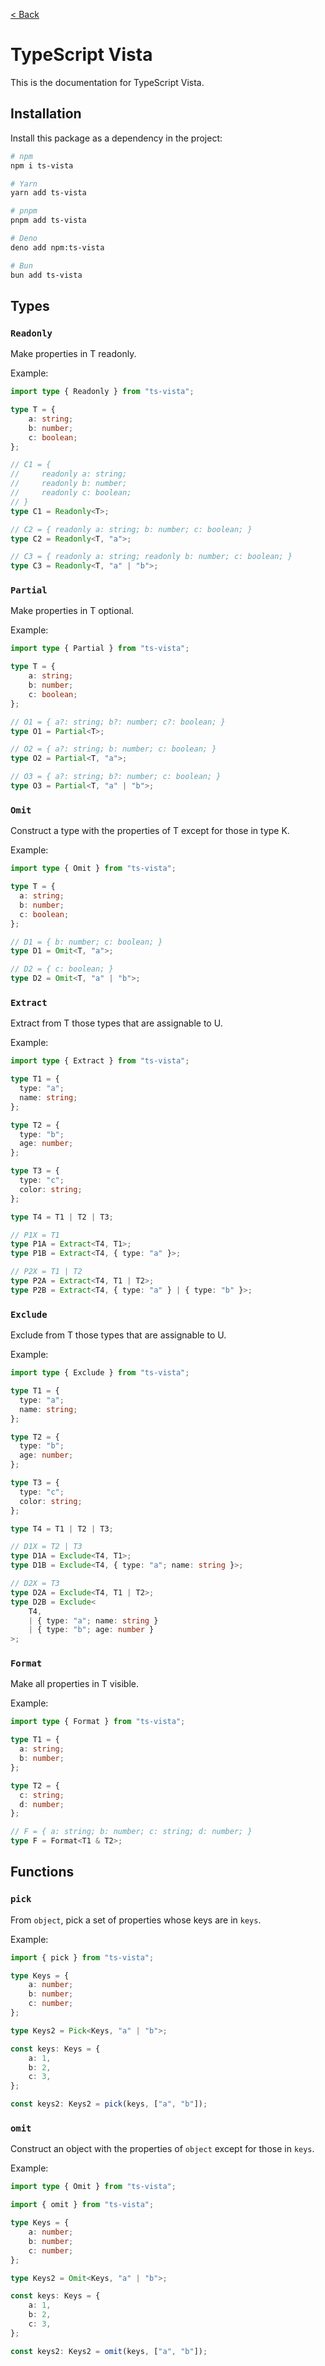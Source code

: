 [< Back](../README.md)

# TypeScript Vista

This is the documentation for TypeScript Vista.

## Installation

Install this package as a dependency in the project:

```sh
# npm
npm i ts-vista

# Yarn
yarn add ts-vista

# pnpm
pnpm add ts-vista

# Deno
deno add npm:ts-vista

# Bun
bun add ts-vista
```

## Types

### `Readonly`

Make properties in T readonly.

Example:

```ts
import type { Readonly } from "ts-vista";

type T = {
    a: string;
    b: number;
    c: boolean;
};

// C1 = {
//     readonly a: string;
//     readonly b: number;
//     readonly c: boolean;
// }
type C1 = Readonly<T>;

// C2 = { readonly a: string; b: number; c: boolean; }
type C2 = Readonly<T, "a">;

// C3 = { readonly a: string; readonly b: number; c: boolean; }
type C3 = Readonly<T, "a" | "b">;
```

### `Partial`

Make properties in T optional.

Example:

```ts
import type { Partial } from "ts-vista";

type T = {
    a: string;
    b: number;
    c: boolean;
};

// O1 = { a?: string; b?: number; c?: boolean; }
type O1 = Partial<T>;

// O2 = { a?: string; b: number; c: boolean; }
type O2 = Partial<T, "a">;

// O3 = { a?: string; b?: number; c: boolean; }
type O3 = Partial<T, "a" | "b">;
```

### `Omit`

Construct a type with the properties of T except for those in type K.

Example:

```ts
import type { Omit } from "ts-vista";

type T = {
  a: string;
  b: number;
  c: boolean;
};

// D1 = { b: number; c: boolean; }
type D1 = Omit<T, "a">;

// D2 = { c: boolean; }
type D2 = Omit<T, "a" | "b">;
```

### `Extract`

Extract from T those types that are assignable to U.

Example:

```ts
import type { Extract } from "ts-vista";

type T1 = {
  type: "a";
  name: string;
};

type T2 = {
  type: "b";
  age: number;
};

type T3 = {
  type: "c";
  color: string;
};

type T4 = T1 | T2 | T3;

// P1X = T1
type P1A = Extract<T4, T1>;
type P1B = Extract<T4, { type: "a" }>;

// P2X = T1 | T2
type P2A = Extract<T4, T1 | T2>;
type P2B = Extract<T4, { type: "a" } | { type: "b" }>;
```

### `Exclude`

Exclude from T those types that are assignable to U.

Example:

```ts
import type { Exclude } from "ts-vista";

type T1 = {
  type: "a";
  name: string;
};

type T2 = {
  type: "b";
  age: number;
};

type T3 = {
  type: "c";
  color: string;
};

type T4 = T1 | T2 | T3;

// D1X = T2 | T3
type D1A = Exclude<T4, T1>;
type D1B = Exclude<T4, { type: "a"; name: string }>;

// D2X = T3
type D2A = Exclude<T4, T1 | T2>;
type D2B = Exclude<
    T4,
    | { type: "a"; name: string }
    | { type: "b"; age: number }
>;
```

### `Format`

Make all properties in T visible.

Example:

```ts
import type { Format } from "ts-vista";

type T1 = {
  a: string;
  b: number;
};

type T2 = {
  c: string;
  d: number;
};

// F = { a: string; b: number; c: string; d: number; }
type F = Format<T1 & T2>;
```

## Functions

### `pick`

From `object`, pick a set of properties whose keys are in `keys`.

Example:

```ts
import { pick } from "ts-vista";

type Keys = {
    a: number;
    b: number;
    c: number;
};

type Keys2 = Pick<Keys, "a" | "b">;

const keys: Keys = {
    a: 1,
    b: 2,
    c: 3,
};

const keys2: Keys2 = pick(keys, ["a", "b"]);
```

### `omit`

Construct an object with the properties of `object` except for those in `keys`.

Example:

```ts
import type { Omit } from "ts-vista";

import { omit } from "ts-vista";

type Keys = {
    a: number;
    b: number;
    c: number;
};

type Keys2 = Omit<Keys, "a" | "b">;

const keys: Keys = {
    a: 1,
    b: 2,
    c: 3,
};

const keys2: Keys2 = omit(keys, ["a", "b"]);
```
